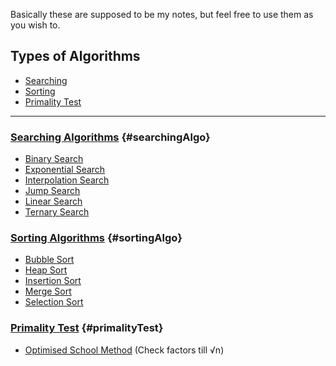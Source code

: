 Basically these are supposed to be my notes, but feel free to use them as you wish to.

## Types of Algorithms

- [Searching](#searchingAlgo)
- [Sorting](#sortingAlgo)
- [Primality Test](#primalityTest)

<hr>

### [Searching Algorithms](searchingAlgo) {#searchingAlgo}
- [Binary Search](searchingAlgo/binarySearch)
- [Exponential Search](searchingAlgo/exponentialSearch)
- [Interpolation Search](searchingAlgo/interpolationSearch)
- [Jump Search](searchingAlgo/jumpSearch)
- [Linear Search](searchingAlgo/linearSearch)
- [Ternary Search](searchingAlgo/ternarySearch)

### [Sorting Algorithms](sortingAlgo) {#sortingAlgo}
- [Bubble Sort](sortingAlgo/bubbleSort)
- [Heap Sort](sortingAlgo/heapSort)
- [Insertion Sort](sortingAlgo/insertionSort)
- [Merge Sort](sortingAlgo/mergeSort)
- [Selection Sort](sortingAlgo/selectionSort)

### [Primality Test](primalityTest) {#primalityTest}
- [Optimised School Method](primalityTest/optimisedSchoolMethod) (Check factors till √n)
